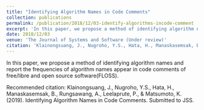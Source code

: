 ```yaml
---
title: "Identifying Algorithm Names in Code Comments"
collection: publications
permalink: /publication/2018/12/03-identify-algorithms-incode-comment
excerpt: 'In this paper, we propose a method of identifying algorithm names and report the frequencies of algorithm names appear in code comments of free/libre and open source software(FLOSS).'
date: 2018/12/03
venue: 'The Journal of Systems and Software (Under review)'
citation: 'Klainongsuang, J., Nugroho, Y.S., Hata, H., Manaskasemsak, B., Rungsawang, A., Leelaprute, P., &amp; Matsumoto, K. (2019). Identifying Algorithm Names in Code Comments. Submitted to JSS.'
---
```

In this paper, we propose a method of identifying algorithm names and report the frequencies of algorithm names appear in code comments of free/libre and open source software(FLOSS).

Recommended citation: Klainongsuang, J., Nugroho, Y.S., Hata, H., Manaskasemsak, B., Rungsawang, A., Leelaprute, P., & Matsumoto, K. (2019). Identifying Algorithm Names in Code Comments. Submitted to JSS.